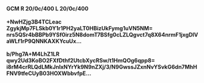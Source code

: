 #### GCM R 20/0c/400 L 20/0c/400
**+NwHZjg3B4TCLeac**<br/>**ZgykjMp7FLSkb0Y1r1PH2yaLT0HBizUkFymg1uVN5NM=**<br/>**nrs5QSr4bBBPb9YSf0irz5N8domT7BSfg0cLZLQgvct7q8X64nrmF1jxgDlVaWLf1rP9QNNKAXKYcuUx...**<br/><br/>
**b/Phg7A+M4LhZ1LR**<br/>**qwy2Ud3KoBO2FXfDthf2UtcbXycRSw/t1HmQOg6qpp8=**<br/>**i8rM4crRLQdLMkJnlxNYrYk9N9nZXj/3/N9GwssJZxnNvYSvkG6dn7MhHFNV9tfeCUyB03HOXWbbvfpE...**